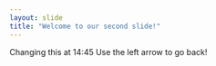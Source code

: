 ```yaml
---
layout: slide
title: "Welcome to our second slide!"
---
```

Changing this at 14:45
Use the left arrow to go back!
